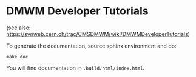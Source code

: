 # DMWM Developer Tutorials
(see also: https://svnweb.cern.ch/trac/CMSDMWM/wiki/DMWMDeveloperTutorials)

To generate the documentation, source sphinx environment and do:

    make doc

You will find documentation in `.build/html/index.html`.
